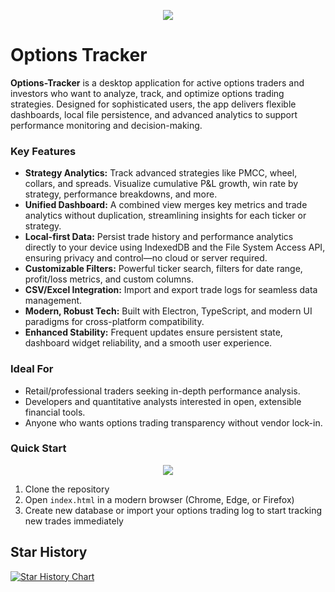 <p align="center"><img src="https://raw.githubusercontent.com/r-brown/options-tracker/refs/heads/main/options-tracker.png"></p>

# Options Tracker

**Options-Tracker** is a desktop application for active options traders and investors who want to analyze, track, and optimize options trading strategies. Designed for sophisticated users, the app delivers flexible dashboards, local file persistence, and advanced analytics to support performance monitoring and decision-making.

### Key Features

- **Strategy Analytics:** Track advanced strategies like PMCC, wheel, collars, and spreads. Visualize cumulative P&L growth, win rate by strategy, performance breakdowns, and more.
- **Unified Dashboard:** A combined view merges key metrics and trade analytics without duplication, streamlining insights for each ticker or strategy.
- **Local-first Data:** Persist trade history and performance analytics directly to your device using IndexedDB and the File System Access API, ensuring privacy and control—no cloud or server required.
- **Customizable Filters:** Powerful ticker search, filters for date range, profit/loss metrics, and custom columns.
- **CSV/Excel Integration:** Import and export trade logs for seamless data management.
- **Modern, Robust Tech:** Built with Electron, TypeScript, and modern UI paradigms for cross-platform compatibility.
- **Enhanced Stability:** Frequent updates ensure persistent state, dashboard widget reliability, and a smooth user experience.

### Ideal For

- Retail/professional traders seeking in-depth performance analysis.
- Developers and quantitative analysts interested in open, extensible financial tools.
- Anyone who wants options trading transparency without vendor lock-in.

### Quick Start

<p align="center"><img src="https://raw.githubusercontent.com/r-brown/options-tracker/refs/heads/main/options-tracker-dashboard.png"></p>

1. Clone the repository
2. Open `index.html` in a modern browser (Chrome, Edge, or Firefox)
3. Create new database or import your options trading log to start tracking new trades immediately

## Star History

[![Star History Chart](https://api.star-history.com/svg?repos=r-brown/options-tracker&type=Date)](https://www.star-history.com/#r-brown/options-tracker&Date)
